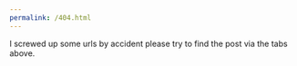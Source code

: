 ```yaml
---
permalink: /404.html
---
```

I screwed up some urls by accident please try to find the post via the tabs above.
